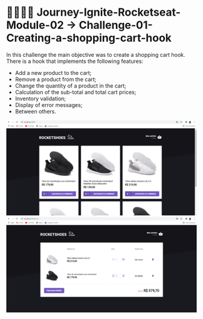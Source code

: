 # 🚀👨🏾‍🚀 Journey-Ignite-Rocketseat-Module-02 -> Challenge-01-Creating-a-shopping-cart-hook

In this challenge the main objective was to create a shopping cart hook. There is a hook that implements the following features:

- Add a new product to the cart;
- Remove a product from the cart;
- Change the quantity of a product in the cart;
- Calculation of the sub-total and total cart prices;
- Inventory validation;
- Display of error messages;
- Between others.

![](image01.png)
![](image02.png)
